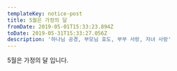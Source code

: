 ```yaml
---
templateKey: notice-post
title: 5월은 가정의 달
fromDate: 2019-05-01T15:33:23.894Z
toDate: 2019-05-31T15:33:27.056Z
description: '하나님 공경, 부모님 효도, 부부 사랑, 자녀 사랑'
---
```

5월은 가정의 달 입니다.

